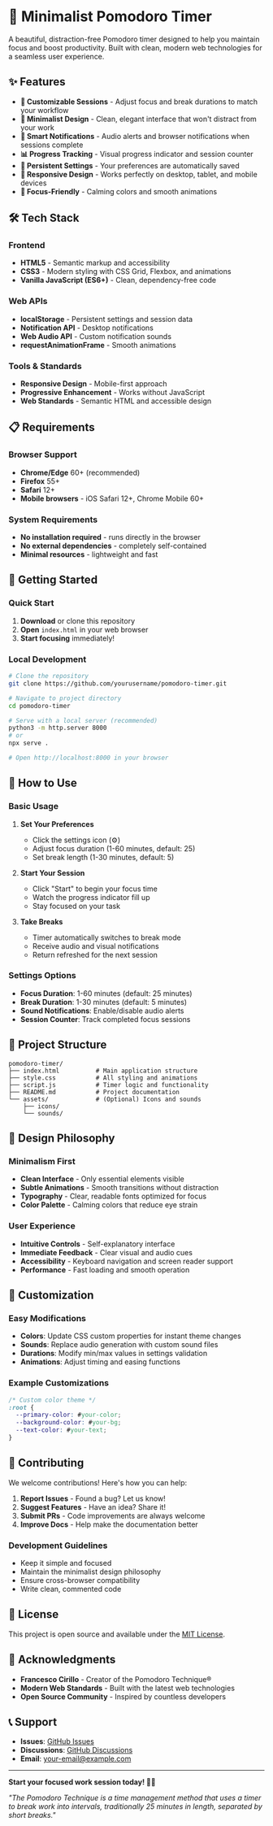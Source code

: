 # 🍅 Minimalist Pomodoro Timer

A beautiful, distraction-free Pomodoro timer designed to help you maintain focus and boost productivity. Built with clean, modern web technologies for a seamless user experience.

## ✨ Features

- **🎯 Customizable Sessions** - Adjust focus and break durations to match your workflow
- **🎨 Minimalist Design** - Clean, elegant interface that won't distract from your work
- **🔔 Smart Notifications** - Audio alerts and browser notifications when sessions complete
- **📊 Progress Tracking** - Visual progress indicator and session counter
- **💾 Persistent Settings** - Your preferences are automatically saved
- **📱 Responsive Design** - Works perfectly on desktop, tablet, and mobile devices
- **🌙 Focus-Friendly** - Calming colors and smooth animations

## 🛠️ Tech Stack

### Frontend
- **HTML5** - Semantic markup and accessibility
- **CSS3** - Modern styling with CSS Grid, Flexbox, and animations
- **Vanilla JavaScript (ES6+)** - Clean, dependency-free code

### Web APIs
- **localStorage** - Persistent settings and session data
- **Notification API** - Desktop notifications
- **Web Audio API** - Custom notification sounds
- **requestAnimationFrame** - Smooth animations

### Tools & Standards
- **Responsive Design** - Mobile-first approach
- **Progressive Enhancement** - Works without JavaScript
- **Web Standards** - Semantic HTML and accessible design

## 📋 Requirements

### Browser Support
- **Chrome/Edge** 60+ (recommended)
- **Firefox** 55+
- **Safari** 12+
- **Mobile browsers** - iOS Safari 12+, Chrome Mobile 60+

### System Requirements
- **No installation required** - runs directly in the browser
- **No external dependencies** - completely self-contained
- **Minimal resources** - lightweight and fast

## 🚀 Getting Started

### Quick Start
1. **Download** or clone this repository
2. **Open** `index.html` in your web browser
3. **Start focusing** immediately!

### Local Development
```bash
# Clone the repository
git clone https://github.com/yourusername/pomodoro-timer.git

# Navigate to project directory
cd pomodoro-timer

# Serve with a local server (recommended)
python3 -m http.server 8000
# or
npx serve .

# Open http://localhost:8000 in your browser
```

## 🎯 How to Use

### Basic Usage
1. **Set Your Preferences**
   - Click the settings icon (⚙️)
   - Adjust focus duration (1-60 minutes, default: 25)
   - Set break length (1-30 minutes, default: 5)

2. **Start Your Session**
   - Click "Start" to begin your focus time
   - Watch the progress indicator fill up
   - Stay focused on your task

3. **Take Breaks**
   - Timer automatically switches to break mode
   - Receive audio and visual notifications
   - Return refreshed for the next session

### Settings Options
- **Focus Duration**: 1-60 minutes (default: 25 minutes)
- **Break Duration**: 1-30 minutes (default: 5 minutes)
- **Sound Notifications**: Enable/disable audio alerts
- **Session Counter**: Track completed focus sessions

## 📁 Project Structure

```
pomodoro-timer/
├── index.html          # Main application structure
├── style.css           # All styling and animations
├── script.js           # Timer logic and functionality
├── README.md           # Project documentation
└── assets/             # (Optional) Icons and sounds
    ├── icons/
    └── sounds/
```

## 🎨 Design Philosophy

### Minimalism First
- **Clean Interface** - Only essential elements visible
- **Subtle Animations** - Smooth transitions without distraction
- **Typography** - Clear, readable fonts optimized for focus
- **Color Palette** - Calming colors that reduce eye strain

### User Experience
- **Intuitive Controls** - Self-explanatory interface
- **Immediate Feedback** - Clear visual and audio cues
- **Accessibility** - Keyboard navigation and screen reader support
- **Performance** - Fast loading and smooth operation

## 🔧 Customization

### Easy Modifications
- **Colors**: Update CSS custom properties for instant theme changes
- **Sounds**: Replace audio generation with custom sound files
- **Durations**: Modify min/max values in settings validation
- **Animations**: Adjust timing and easing functions

### Example Customizations
```css
/* Custom color theme */
:root {
  --primary-color: #your-color;
  --background-color: #your-bg;
  --text-color: #your-text;
}
```

## 🤝 Contributing

We welcome contributions! Here's how you can help:

1. **Report Issues** - Found a bug? Let us know!
2. **Suggest Features** - Have an idea? Share it!
3. **Submit PRs** - Code improvements are always welcome
4. **Improve Docs** - Help make the documentation better

### Development Guidelines
- Keep it simple and focused
- Maintain the minimalist design philosophy
- Ensure cross-browser compatibility
- Write clean, commented code

## 📄 License

This project is open source and available under the [MIT License](LICENSE).

## 🙏 Acknowledgments

- **Francesco Cirillo** - Creator of the Pomodoro Technique®
- **Modern Web Standards** - Built with the latest web technologies
- **Open Source Community** - Inspired by countless developers

## 📞 Support

- **Issues**: [GitHub Issues](https://github.com/yourusername/pomodoro-timer/issues)
- **Discussions**: [GitHub Discussions](https://github.com/yourusername/pomodoro-timer/discussions)
- **Email**: your-email@example.com

---

**Start your focused work session today! 🍅✨**

*"The Pomodoro Technique is a time management method that uses a timer to break work into intervals, traditionally 25 minutes in length, separated by short breaks."* 